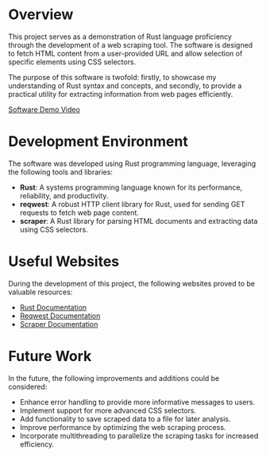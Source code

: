 # Overview

This project serves as a demonstration of Rust language proficiency through the development of a web scraping tool. The software is designed to fetch HTML content from a user-provided URL and allow selection of specific elements using CSS selectors.

The purpose of this software is twofold: firstly, to showcase my understanding of Rust syntax and concepts, and secondly, to provide a practical utility for extracting information from web pages efficiently.

[Software Demo Video](https://www.youtube.com/watch?v=GyUHEQy-PgE)

# Development Environment

The software was developed using Rust programming language, leveraging the following tools and libraries:

- **Rust**: A systems programming language known for its performance, reliability, and productivity.
- **reqwest**: A robust HTTP client library for Rust, used for sending GET requests to fetch web page content.
- **scraper**: A Rust library for parsing HTML documents and extracting data using CSS selectors.

# Useful Websites

During the development of this project, the following websites proved to be valuable resources:

- [Rust Documentation](https://doc.rust-lang.org/)
- [Reqwest Documentation](https://docs.rs/reqwest/)
- [Scraper Documentation](https://docs.rs/scraper/)

# Future Work

In the future, the following improvements and additions could be considered:

- Enhance error handling to provide more informative messages to users.
- Implement support for more advanced CSS selectors.
- Add functionality to save scraped data to a file for later analysis.
- Improve performance by optimizing the web scraping process.
- Incorporate multithreading to parallelize the scraping tasks for increased efficiency.